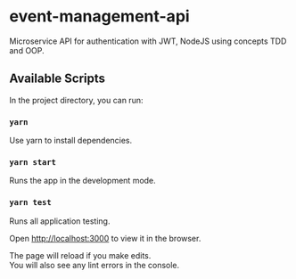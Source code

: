 # event-management-api

Microservice API for authentication with JWT, NodeJS using concepts TDD and OOP.

## Available Scripts

In the project directory, you can run:

### `yarn`

Use yarn to install dependencies.

### `yarn start`

Runs the app in the development mode.<br>

### `yarn test`

Runs all application testing.<br>

Open [http://localhost:3000](http://localhost:3000) to view it in the browser.

The page will reload if you make edits.<br>
You will also see any lint errors in the console.
